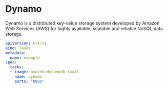 # Dynamo

Dynamo is a distributed key-value storage system developed by Amazon Web Services (AWS) for highly available, scalable and reliable NoSQL data storage.

```yaml
apiVersion: kit/v1
kind: Tasks
metadata:
  name: example
spec:
  tasks:
  - image: amazon/dynamodb-local
    name: dynamo
    ports: "8000"
```

